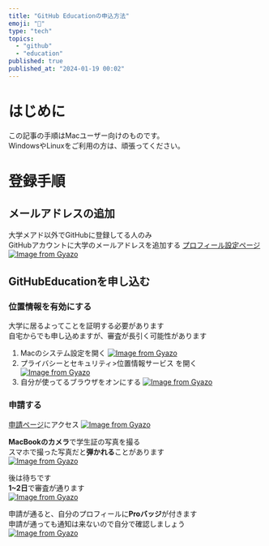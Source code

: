 ```yaml
---
title: "GitHub Educationの申込方法"
emoji: "🤖"
type: "tech"
topics:
  - "github"
  - "education"
published: true
published_at: "2024-01-19 00:02"
---
```


# はじめに
この記事の手順はMacユーザー向けのものです。  
WindowsやLinuxをご利用の方は、頑張ってください。

# 登録手順
## メールアドレスの追加
大学メアド以外でGitHubに登録してる人のみ  
GitHubアカウントに大学のメールアドレスを追加する
[プロフィール設定ページ](https://github.com/settings/emails)
[![Image from Gyazo](https://i.gyazo.com/f0fc403a738f1c2da5396187d4e81003.png)](https://gyazo.com/f0fc403a738f1c2da5396187d4e81003)

## GitHubEducationを申し込む
### 位置情報を有効にする
大学に居るよってことを証明する必要があります  
自宅からでも申し込めますが、審査が長引く可能性があります
1. Macのシステム設定を開く
[![Image from Gyazo](https://i.gyazo.com/dcef62ef25cfb47e1a523532e9253bef.png)](https://gyazo.com/dcef62ef25cfb47e1a523532e9253bef)
2. プライバシーとセキュリティ>位置情報サービス を開く
[![Image from Gyazo](https://i.gyazo.com/210212d1eb65b78185f63b38432d5b3b.png)](https://gyazo.com/210212d1eb65b78185f63b38432d5b3b)
3. 自分が使ってるブラウザをオンにする
[![Image from Gyazo](https://i.gyazo.com/9162aae9b7be15c827d88ea565e5db12.png)](https://gyazo.com/9162aae9b7be15c827d88ea565e5db12)

### 申請する
[申請ページ](https://education.github.com/discount_requests/application)にアクセス
[![Image from Gyazo](https://i.gyazo.com/d05d3f8fb51ef44df749d89dda1e1484.jpg)](https://gyazo.com/d05d3f8fb51ef44df749d89dda1e1484)

**MacBookのカメラ**で学生証の写真を撮る  
スマホで撮った写真だと**弾かれる**ことがあります  
[![Image from Gyazo](https://i.gyazo.com/3bea97e462d6920a6e6fee99374c167f.png)](https://gyazo.com/3bea97e462d6920a6e6fee99374c167f)  

後は待ちです  
**1~2日**で審査が通ります  
[![Image from Gyazo](https://i.gyazo.com/91b96df3e4dd07a96e2741832d3343bd.png)](https://gyazo.com/91b96df3e4dd07a96e2741832d3343bd)

申請が通ると、自分のプロフィールに**Proバッジ**が付きます  
申請が通っても通知は来ないので自分で確認しましょう  
[![Image from Gyazo](https://i.gyazo.com/4cc3abfb8d076a68a8c0c698277eb9e0.png)](https://gyazo.com/4cc3abfb8d076a68a8c0c698277eb9e0)
